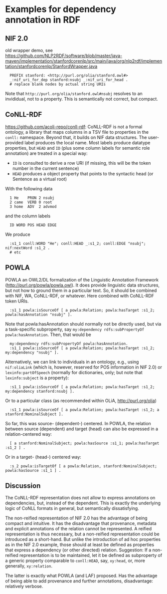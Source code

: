 
# Examples for dependency annotation in RDF

## NIF 2.0

old wrapper demo, see https://github.com/NLP2RDF/software/blob/master/java-maven/implementation/stanfordcorenlp/src/main/java/org/nlp2rdf/implementation/stanfordcorenlp/StanfordWrapper.java

	  PREFIX stanford: <http://purl.org/olia/stanford.owl#>
	  _:nif_uri_for_dep stanford:nsubj _:nif_uri_for_head .
	  # replace blank nodes by actual string URIs

Note that `http://purl.org/olia/stanford.owl#nsubj` resolves to an invididual, not to a property. This is semantically not correct, but compact. 

## CoNLL-RDF

https://github.com/acoli-repo/conll-rdf: CoNLL-RDF is not a formal ontology, a library that maps columns in a TSV file to properties in the `conll:` namespace. Beyond that, it builds on NIF data structures. The user-provided label produces the local name.
Most labels produce datatype properties, but `HEAD` and `ID` (plus some column labels for semantic role annotation) are treated in a special way: 
- `ID` is consulted to derive a row URI (if missing, this will be the token number in the current sentence) 
- `HEAD` produces a object property that points to the syntactic head (or Sentence as a virtual root)

With the following data

	  1 He    PRON 2 nsubj
	  2 came  VERB 0 root
	  3 home  ADV  2 advmod

and the column labels

	  ID WORD POS HEAD EDGE

We produce
  
	  :s1_1 conll:WORD "He"; conll:HEAD _:s1_2; conll:EDGE "nsubj"; nif:nextWord :s1_2 .
	  # etc

## POWLA

POWLA an OWL2/DL formalization of the Linguistic Annotation Framework (http://purl.org/powla/powla.owl). It does provide linguistic data structures, but not how to ground them in a particular text. So, it should be combined with NIF, WA, CoNLL-RDF, or whatever.
Here combined with CoNLL-RDF token URIs.

	  :s1_1 powla:isSourceOf [ a powla:Relation; powla:hasTarget :s1_2; powla:hasAnnotation "nsubj" ].

Note that powla:hasAnnotation should normally not be directly used, but via a task-specific subproperty, say `my:dependency rdfs:subPropertyOf powla:hasAnnotation`. Then, that would be 

	  my:dependency rdfs:subPropertyOf powla:hasAnnotation.
	  :s1_1 powla:isSourceOf [ a powla:Relation; powla:hasTarget :s1_2; my:dependency "nsubj" ].

Alternatively, we can link to individuals in an ontology, e.g., using `nif:oliaLink` (which is, however, reserved for POS information in NIF 2.0) or `lexinfo:partOfSpeech` (normally for dictionaries, only; but note that `lexinfo:subject` is a property):

	  :s1_1 powla:isSourceOf [ a powla:Relation; powla:hasTarget :s1_2; my:dependency stanford:nsubj ].

Or to a particular class (as recommended within OLiA, http://purl.org/olia)

	  :s1_1 powla:isSourceOf [ a powla:Relation; powla:hasTarget :s1_2; a stanford:NominalSubject ].

So far, this was source- (dependent-) centered.
In POWLA, the relation between source (dependent) and target (head) can also be expressed in a relation-centered way:

	  [ a stanford:NominalSubject; powla:hasSource :s1_1; powla:hasTarget :s1_2 ] .

Or in a target- (head-) centered way:

	  :s_2 powla:isTargetOf [ a powla:Relation, stanford:NominalSubject; powla:hasSource :s1_1 ] .
  
## Discussion

The CoNLL-RDF representation does not allow to express annotations on dependencies, but, instead of the dependent. This is exactly the underlying logic of CoNLL formats in general, but semantically dissatisfying.

The non-reified representation of NIF 2.0 has the advantage of being compact and intuitive. It has the disadvantage that provenance, metadata and explicit annotations of the relation cannot be represented. A reified representation is thus necessary, but a non-reified representation could be introduced as a short-hand.
But unlike the introduction of ad hoc properties as in the NIF 2.0 example, those should at least be defined as properties that express a dependency (or other directed) relation. Suggestion: If a non-reified representation is to be maintained, let it be defined as subproperty of a generic property comparable to `conll:HEAD`, say, `xy:head`, or, more generally, `xy:relation`.

The latter is exactly what POWLA (and LAF) proposed. Has the advantage of being able to add provenance and further annotations, disadvantage: relatively verbose.
